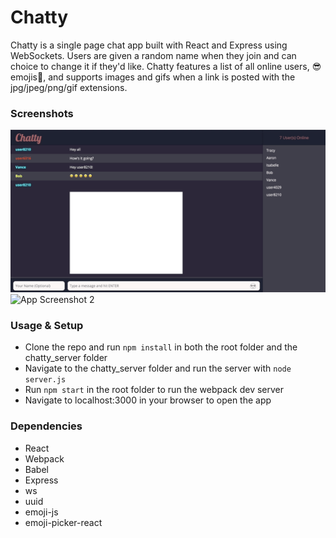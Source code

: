 # Chatty

Chatty is a single page chat app built with React and Express using WebSockets. Users are given a random name when they join and can choice to change it if they'd like. Chatty features a list of all online users, 😎emojis🤗, and supports images and gifs when a link is posted with the jpg/jpeg/png/gif extensions. 

### Screenshots

![App Screenshot 1](https://github.com/aaronjparsons/chatty-app/blob/master/docs/gif.gif)
![App Screenshot 2](https://github.com/aaronjparsons/chatty-app/blob/master/docs/gif2.gif)


### Usage & Setup

- Clone the repo and run `npm install` in both the root folder and the chatty_server folder
- Navigate to the chatty_server folder and run the server with `node server.js`
- Run `npm start` in the root folder to run the webpack dev server
- Navigate to localhost:3000 in your browser to open the app


### Dependencies

* React
* Webpack
* Babel
* Express
* ws
* uuid
* emoji-js
* emoji-picker-react
